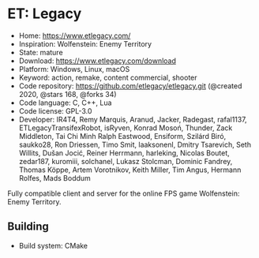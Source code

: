 # ET: Legacy

- Home: https://www.etlegacy.com/
- Inspiration: Wolfenstein: Enemy Territory
- State: mature
- Download: https://www.etlegacy.com/download
- Platform: Windows, Linux, macOS
- Keyword: action, remake, content commercial, shooter
- Code repository: https://github.com/etlegacy/etlegacy.git (@created 2020, @stars 168, @forks 34)
- Code language: C, C++, Lua
- Code license: GPL-3.0
- Developer: IR4T4, Remy Marquis, Aranud, Jacker, Radegast, rafal1137, ETLegacyTransifexRobot, isRyven, Konrad Mosoń, Thunder, Zack Middleton, Tai Chi Minh Ralph Eastwood, Ensiform, Szilárd Biró, saukko28, Ron Driessen, Timo Smit, laaksonenl, Dmitry Tsarevich, Seth Willits, Dušan Jocić, Reiner Herrmann, harleking, Nicolas Boutet, zedar187, kuromiii, solchanel, Lukasz Stolcman, Dominic Fandrey, Thomas Köppe, Artem Vorotnikov, Keith Miller, Tim Angus, Hermann Rolfes, Mads Boddum

Fully compatible client and server for the online FPS game Wolfenstein: Enemy Territory.

## Building

- Build system: CMake
